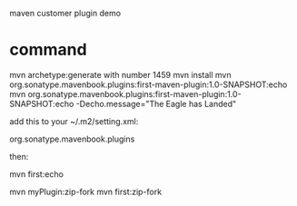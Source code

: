 maven customer plugin demo

# command

mvn archetype:generate with number 1459
mvn install
mvn org.sonatype.mavenbook.plugins:first-maven-plugin:1.0-SNAPSHOT:echo
mvn org.sonatype.mavenbook.plugins:first-maven-plugin:1.0-SNAPSHOT:echo -Decho.message="The Eagle has Landed"


add this to your ~/.m2/setting.xml:

<pluginGroups>
        <pluginGroup>org.sonatype.mavenbook.plugins</pluginGroup>
</pluginGroups>

then:

mvn first:echo

mvn myPlugin:zip-fork
mvn first:zip-fork
